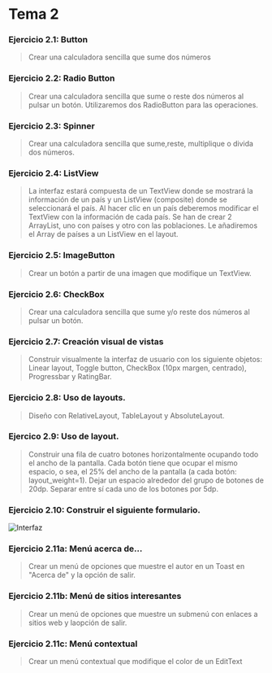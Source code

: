 Tema 2
======

### Ejercicio 2.1: Button
> Crear una calculadora sencilla que sume dos números

### Ejercicio 2.2: Radio Button
> Crear una calculadora sencilla que sume o reste dos números al pulsar un botón. Utilizaremos dos RadioButton para las operaciones.

### Ejercicio 2.3: Spinner
> Crear una calculadora sencilla que sume,reste, multiplique o divida dos números.

### Ejercicio 2.4: ListView
> La interfaz estará compuesta de un TextView donde se mostrará la información de un país y un ListView (composite) donde se seleccionará el país. Al hacer clic en un país deberemos modificar el TextView con la información de cada país.
Se han de crear 2 ArrayList, uno con países y otro con las poblaciones. Le añadiremos el Array de países a un ListView en el layout.

### Ejercicio 2.5: ImageButton
> Crear un botón a partir de una imagen que modifique un TextView.

### Ejercicio 2.6: CheckBox
> Crear una calculadora sencilla que sume y/o reste dos números al pulsar un botón.

### Ejercicio 2.7: Creación visual de vistas
> Construir visualmente la interfaz de usuario con los siguiente objetos:
Linear layout, Toggle button, CheckBox (10px margen, centrado), Progressbar y RatingBar.

### Ejercicio 2.8: Uso de layouts.
> Diseño con RelativeLayout, TableLayout y AbsoluteLayout.

### Ejercico 2.9: Uso de layout.
> Construir una fila de cuatro botones horizontalmente ocupando todo el ancho de la pantalla. Cada botón tiene que ocupar el mismo espacio, o sea, el 25% del ancho de la pantalla (a cada botón: layout_weight=1). Dejar un espacio alrededor del grupo de botones de 20dp. Separar entre sí cada uno de los botones por 5dp.

### Ejercicio 2.10: Construir el siguiente formulario.
![Interfaz](https://github.com/franlu/curso_android_uned/blob/master/tema02/img/ejercicio2_10.png "Formulario")

### Ejercicio 2.11a: Menú acerca de...
> Crear un menú de opciones que muestre el autor en un Toast en "Acerca de" y la opción de salir.

### Ejercicio 2.11b: Menú de sitios interesantes
> Crear un menú de opciones que muestre un submenú con enlaces a sitios web y laopción de salir.

### Ejercicio 2.11c: Menú contextual
> Crear un menú contextual que modifique el color de un EditText
